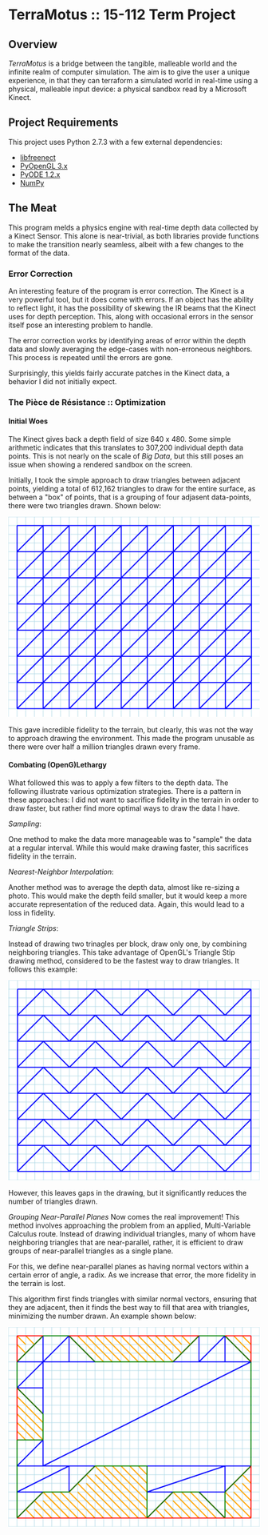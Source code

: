 # TerraMotus :: 15-112 Term Project

## Overview
_TerraMotus_ is a bridge between the tangible, malleable world and the infinite
realm of computer simulation. The aim is to give the user a unique experience,
in that they can terraform a simulated world in real-time using a physical,
malleable input device: a physical sandbox read by a Microsoft Kinect.

## Project Requirements
This project uses Python 2.7.3 with a few external dependencies:
* [libfreenect](https://github.com/OpenKinect/libfreenect)
* [PyOpenGL 3.x](http://pyopengl.sourceforge.net/)
* [PyODE 1.2.x](http://pyode.sourceforge.net/)
* [NumPy](http://www.numpy.org/)

## The Meat
This program melds a physics engine with real-time depth data collected by a
Kinect Sensor. This alone is near-trivial, as both libraries provide functions
to make the transition nearly seamless, albeit with a few changes to the format
of the data.

### Error Correction
An interesting feature of the program is error correction. The Kinect is a very
powerful tool, but it does come with errors. If an object has the ability to
reflect light, it has the possibility of skewing the IR beams that the Kinect
uses for depth perception. This, along with occasional errors in the sensor
itself pose an interesting problem to handle.

The error correction works by identifying areas of error within the depth data
and slowly averaging the edge-cases with non-erroneous neighbors. This process
is repeated until the errors are gone.

Surprisingly, this yields fairly accurate patches in the Kinect data, a behavior
I did not initially expect.

### The Pièce de Résistance :: Optimization

#### Initial Woes
The Kinect gives back a depth field of size 640 x 480. Some simple arithmetic
indicates that this translates to 307,200 individual depth data points. This is
not nearly on the scale of _Big Data_, but this still poses an issue when
showing a rendered sandbox on the screen.

Initially, I took the simple approach to draw triangles between adjacent points,
yielding a total of 612,162 triangles to draw for the entire surface, as between
a "box" of points, that is a grouping of four adjasent data-points, there were
two triangles drawn. Shown below:

![Initial Approach](https://github.com/Alex4913/TerraMotus/blob/master/media/images/tri-boxes.png?raw=true)

This gave incredible fidelity to the terrain, but clearly, this was not the way
to approach drawing the environment. This made the program unusable as there 
were over half a million triangles drawn every frame.

#### Combating (OpenG)Lethargy
What followed this was to apply a few filters to the depth data. The following
illustrate various optimization strategies. There is a pattern in these
approaches: I did not want to sacrifice fidelity in the terrain in order to draw
faster, but rather find more optimal ways to draw the data I have.

*Sampling*:

One method to make the data more manageable was to "sample" the data at a 
regular interval. While this would make drawing faster, this sacrifices
fidelity in the terrain.

*Nearest-Neighbor Interpolation*:

Another method was to average the depth data, almost like re-sizing a photo. 
This would make the depth feild smaller, but it would keep a more accurate 
representation of the reduced data. Again, this would lead to a loss in 
fidelity.

*Triangle Strips*:

Instead of drawing two trinagles per block, draw only one, by combining
neighboring triangles. This take advantage of OpenGL's Triangle Stip drawing
method, considered to be the fastest way to draw triangles.
It follows this example:

![Triangle Strips](https://github.com/Alex4913/TerraMotus/blob/master/media/images/tri-strip.png?raw=true)

However, this leaves gaps in the drawing, but it significantly reduces the
number of triangles drawn.

*Grouping Near-Parallel Planes*
Now comes the real improvement! This method involves approaching the problem
from an applied, Multi-Variable Calculus route. Instead of drawing individual
triangles, many of whom have neighboring triangles that are near-parallel,
rather, it is efficient to draw groups of near-parallel triangles as a single 
plane.

For this, we define near-parallel planes as having normal vectors within a
certain error of angle, a radix. As we increase that error, the more fidelity
in the terrain is lost.

This algorithm first finds triangles with similar normal vectors, ensuring that
they are adjacent, then it finds the best way to fill that area with triangles,
minimizing the number drawn. An example shown below:

![Efficiency!](https://github.com/Alex4913/TerraMotus/blob/master/media/images/tri-big.png?raw=true)
